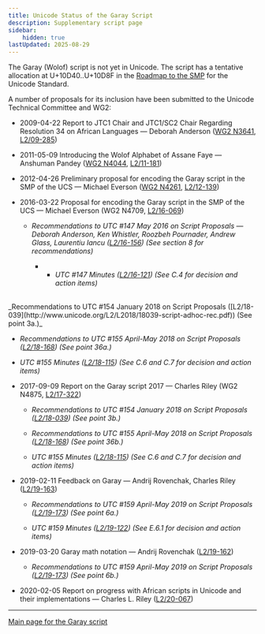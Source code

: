```yaml
---
title: Unicode Status of the Garay Script
description: Supplementary script page
sidebar:
    hidden: true
lastUpdated: 2025-08-29
---
```


The Garay (Wolof) script is not yet in Unicode. The script has a tentative allocation at U+10D40..U+10D8F in the [Roadmap to the SMP](http://www.unicode.org/roadmaps/smp/) for the Unicode Standard.

[comment]: # (end of intro)

[comment]: # (start of blocks)

[comment]: # (end of blocks)

[comment]: # (start of chars)

[comment]: # (end of chars)

[comment]: # (start of rest)

A number of proposals for its inclusion have been submitted to the Unicode Technical Committee and WG2:

- 2009-04-22 Report to JTC1 Chair and JTC1/SC2 Chair Regarding Resolution 34 on African Languages — Deborah Anderson ([WG2 N3641](https://www.unicode.org/wg2/docs/n3641.pdf), [L2/09-285](http://www.unicode.org/cgi-bin/GetMatchingDocs.pl?L2/09-285))

- 2011-05-09 Introducing the Wolof Alphabet of Assane Faye — Anshuman Pandey ([WG2 N4044](https://www.unicode.org/wg2/docs/n4044.pdf), [L2/11-181](http://www.unicode.org/cgi-bin/GetMatchingDocs.pl?L2/11-181))

- 2012-04-26 Preliminary proposal for encoding the Garay script in the SMP of the UCS — Michael Everson ([WG2 N4261](https://www.unicode.org/wg2/docs/n4261.pdf), [L2/12-139](http://www.unicode.org/cgi-bin/GetMatchingDocs.pl?L2/12-139))

- 2016-03-22 Proposal for encoding the Garay script in the SMP of the UCS — Michael Everson (WG2 N4709, [L2/16-069](http://www.unicode.org/cgi-bin/GetMatchingDocs.pl?L2/16-069))

  - _Recommendations to UTC #147 May 2016 on Script Proposals — Deborah Anderson, Ken Whistler, Roozbeh Pournader, Andrew Glass, Laurentiu Iancu ([L2/16-156](http://www.unicode.org/cgi-bin/GetMatchingDocs.pl?L2/16-156)) (See section 8 for recommendations)_

    - - _UTC #147 Minutes ([L2/16-121](http://www.unicode.org/cgi-bin/GetMatchingDocs.pl?L2/16-121)) (See C.4 for decision and action items)_<br />
<br />
_Recommendations to UTC #154 January 2018 on Script Proposals ([L2/18-039](http://www.unicode.org/L2/L2018/18039-script-adhoc-rec.pdf)) (See point 3a.)_

  - _Recommendations to UTC #155 April-May 2018 on Script Proposals ([L2/18-168](http://www.unicode.org/L2/L2018/18168-script-rec.pdf)) (See point 36a.)_

  - _UTC #155 Minutes ([L2/18-115](http://www.unicode.org/L2/L2018/18115.htm)) (See C.6 and C.7 for decision and action items)_

- 2017-09-09 Report on the Garay script 2017 — Charles Riley (WG2 N4875, [L2/17-322](http://www.unicode.org/cgi-bin/GetMatchingDocs.pl?L2/17-322))

  - _Recommendations to UTC #154 January 2018 on Script Proposals ([L2/18-039](http://www.unicode.org/L2/L2018/18039-script-adhoc-rec.pdf)) (See point 3b.)_

  - _Recommendations to UTC #155 April-May 2018 on Script Proposals ([L2/18-168](http://www.unicode.org/L2/L2018/18168-script-rec.pdf)) (See point 36b.)_

  - _UTC #155 Minutes ([L2/18-115](http://www.unicode.org/L2/L2018/18115.htm)) (See C.6 and C.7 for decision and action items)_

- 2019-02-11 Feedback on Garay — Andrij Rovenchak, Charles Riley ([L2/19-163](http://www.unicode.org/cgi-bin/GetMatchingDocs.pl?L2/19-163))

  - _Recommendations to UTC #159 April-May 2019 on Script Proposals ([L2/19-173](http://www.unicode.org/L2/L2019/19173-script-adhoc-recs.pdf)) (See point 6a.)_

  - _UTC #159 Minutes ([L2/19-122](http://www.unicode.org/L2/L2019/19122.htm)) (See E.6.1 for decision and action items)_

- 2019-03-20 Garay math notation — Andrij Rovenchak ([L2/19-162](http://www.unicode.org/cgi-bin/GetMatchingDocs.pl?L2/19-162))

  - _Recommendations to UTC #159 April-May 2019 on Script Proposals ([L2/19-173](http://www.unicode.org/L2/L2019/19173-script-adhoc-recs.pdf)) (See point 6b.)_

- 2020-02-05 Report on progress with African scripts in Unicode and their implementations — Charles L. Riley ([L2/20-067](http://www.unicode.org/cgi-bin/GetMatchingDocs.pl?L2/20-067))



<hr/>

[Main page for the Garay script](/scrlang/scripts/gara)

